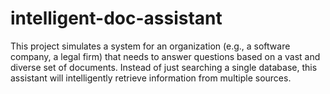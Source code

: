 # intelligent-doc-assistant
This project simulates a system for an organization (e.g., a software company, a legal firm) that needs to answer questions based on a vast and diverse set of documents. Instead of just searching a single database, this assistant will intelligently retrieve information from multiple sources. 
